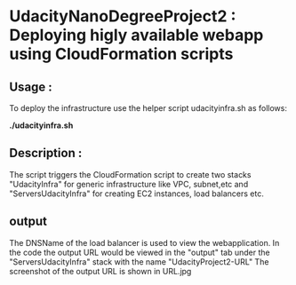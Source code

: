 # UdacityNanoDegreeProject2 : Deploying higly available webapp using CloudFormation scripts
## Usage : 
To deploy the infrastructure use the helper script udacityinfra.sh as follows:

**./udacityinfra.sh**

## Description :
The script triggers the CloudFormation script to create two stacks "UdacityInfra" for generic infrastructure like VPC, subnet,etc and
"ServersUdacityInfra" for creating EC2 instances, load balancers etc.

## output
The DNSName of the load balancer is used to view the webapplication. In the code the output URL would be viewed in the "output" tab
under the "ServersUdacityInfra" stack with the name "UdacityProject2-URL"
The screenshot of the output URL is shown in URL.jpg
